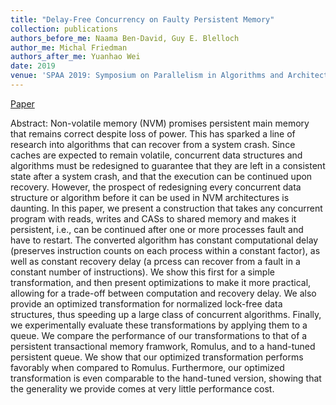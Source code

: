 ```yaml
---
title: "Delay-Free Concurrency on Faulty Persistent Memory"
collection: publications
authors_before_me: Naama Ben-David, Guy E. Blelloch
author_me: Michal Friedman
authors_after_me: Yuanhao Wei
date: 2019
venue: 'SPAA 2019: Symposium on Parallelism in Algorithms and Architectures'
---
```

[Paper](https://dl.acm.org/doi/pdf/10.1145/3323165.3323187)

Abstract: Non-volatile memory (NVM) promises persistent main memory that remains correct despite loss of power. This has sparked a line of research into algorithms that can recover from a system crash. Since caches are expected to remain volatile, concurrent data structures and algorithms must be redesigned to guarantee that they are left in a consistent state after a system crash, and that the execution can be continued upon recovery. However, the prospect of redesigning every concurrent data structure or algorithm before it can be used in NVM architectures is daunting. In this paper, we present a construction that takes any concurrent program with reads, writes and CASs to shared memory and makes it persistent, i.e., can be continued after one or more processes fault and have to restart. The converted algorithm has constant computational delay (preserves instruction counts on each process within a constant factor), as well as constant recovery delay (a prcess can recover from a fault in a constant number of instructions). We show this first for a simple transformation, and then present optimizations to make it more practical, allowing for a trade-off between computation and recovery delay. We also provide an optimized transformation for normalized lock-free data structures, thus speeding up a large class of concurrent algorithms. Finally, we experimentally evaluate these transformations by applying them to a queue. We compare the performance of our transformations to that of a persistent transactional memory framwork, Romulus, and to a hand-tuned persistent queue. We show that our optimized transformation performs favorably when compared to Romulus. Furthermore, our optimized transformation is even comparable to the hand-tuned version, showing that the generality we provide comes at very little performance cost.

